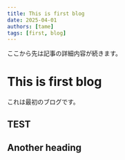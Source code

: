 ```yaml
---
title: This is first blog
date: 2025-04-01
authors: [tame]
tags: [first, blog]
---
```


<!-- truncate -->

ここから先は記事の詳細内容が続きます。

# This is first blog

これは最初のブログです。

## TEST

## Another heading
